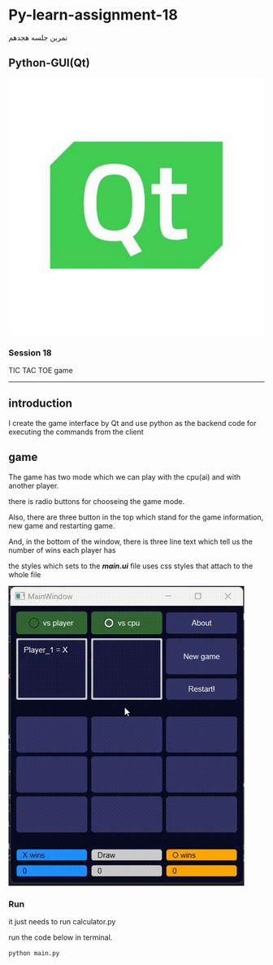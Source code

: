 # Py-learn-assignment-18
تمرین جلسه هجدهم
## Python-GUI(Qt)

![GUI](assets\GUI.jpg)

### Session 18
<p>TIC TAC TOE game</p>

---

## introduction

<p>I create the game interface by Qt and use python as the backend code for executing the commands from the client</p>

## game

<p>The game has two mode which we can play with the cpu(ai) and with another player.</p>
<p>there is radio buttons for chooseing the game mode.</p>
<p>Also, there are three button in the top which stand for the game information, new game and restarting game.</p>
<p>And, in the bottom of the window, there is three line text which tell us the number of wins each player has</p>

<p>the styles which sets to the <b><i>main.ui</i></b> file uses css styles that attach to the whole file</p>

![gif](assets\Tic_Tac_Toe.gif)

### Run
<p>it just needs to run calculator.py</p>
<p> run the code below in terminal.</p>

```
python main.py
```